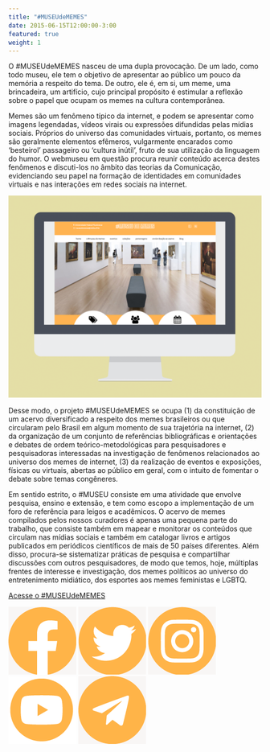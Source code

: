 ```yaml
---
title: "#MUSEUdeMEMES"
date: 2015-06-15T12:00:00-3:00
featured: true
weight: 1
---
```


O #MUSEUdeMEMES nasceu de uma dupla provocação. De um lado, como todo museu, ele tem o objetivo de apresentar ao público um pouco da memória a respeito do tema. De outro, ele é, em si, um meme, uma brincadeira, um artifício, cujo principal propósito é estimular a reflexão sobre o papel que ocupam os memes na cultura contemporânea.

Memes são um fenômeno típico da internet, e podem se apresentar como imagens legendadas, vídeos virais ou expressões difundidas pelas mídias sociais. Próprios do universo das comunidades virtuais, portanto, os memes são geralmente elementos efêmeros, vulgarmente encarados como ‘besteirol’ passageiro ou ‘cultura inútil’, fruto de sua utilização da linguagem do humor. O webmuseu em questão procura reunir conteúdo acerca destes fenômenos e discuti-los no âmbito das teorias da Comunicação, evidenciando seu papel na formação de identidades em comunidades virtuais e nas interações em redes sociais na internet.

![#MUSEUdeMEMES](/images/services/museudememes-layout.png)

Desse modo, o projeto #MUSEUdeMEMES se ocupa (1) da constituição de um acervo diversificado a respeito dos memes brasileiros ou que circularam pelo Brasil em algum momento de sua trajetória na internet, (2) da organização de um conjunto de referências bibliográficas e orientações e debates de ordem teórico-metodológicas para pesquisadores e pesquisadoras interessadas na investigação de fenômenos relacionados ao universo dos memes de internet, (3) da realização de eventos e exposições, físicas ou virtuais, abertas ao público em geral, com o intuito de fomentar o debate sobre temas congêneres.

Em sentido estrito, o #MUSEU consiste em uma atividade que envolve pesquisa, ensino e extensão, e tem como escopo a implementação de um foro de referência para leigos e acadêmicos. O acervo de memes compilados pelos nossos curadores é apenas uma pequena parte do trabalho, que consiste também em mapear e monitorar os conteúdos que circulam nas mídias sociais e também em catalogar livros e artigos publicados em periódicos científicos de mais de 50 países diferentes. Além disso, procura-se sistematizar práticas de pesquisa e compartilhar discussões com outros pesquisadores, de modo que temos, hoje, múltiplas frentes de interesse e investigação, dos memes políticos ao universo do entretenimento midiático, dos esportes aos memes feministas e LGBTQ.

<a class="button button-primary" href="http://museudememes.com.br">Acesse o #MUSEUdeMEMES</a>

<a href=""><img src="images/social/icon-fb.png"></a> <a href=""><img src="images/social/icon-tt.png"></a> <a href=""><img src="images/social/icon-ig.png"></a> <a href=""><img src="images/social/icon-yt.png"></a> <a href=""><img src="images/social/icon-tg.png"></a>
